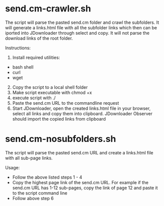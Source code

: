 # send.cm-crawler.sh

The script will parse the pasted send.cm folder and crawl the subfolders. It will generate a links.html file with all the subfolder links which then can be iported into JDownloader through select and copy. It will not parse the download links of the root folder. 

Instructions:
1. Install required utilities:
  - bash shell
  - curl
  - wget
2. Copy the script to a local shell folder
3. Make script executable with chmod +x <script-file-name>
4. execute script with ./<script-file-name>
5. Paste the send.cm URL to the commandline request
6. Start JDownloader, open the created links.html file in your browser, select all links and copy them into clipboard. JDownloader Observer should import the copied links from clipboard

# send.cm-nosubfolders.sh
  
The script will parse the pasted send.cm URL and create a links.html file with all sub-page links.

Usage:
  - Follow the above listed steps 1 - 4 
  - Copy the highest page link of the send.cm URL. For example if the send.cm URL has 1-12 sub-pages, copy the link of page 12 and paste it to the script command line
  - Follow above step 6
